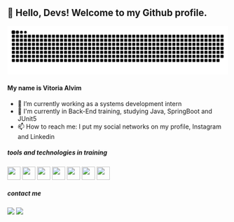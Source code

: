## 👋 Hello, Devs! Welcome to my Github profile.


<picture>
  <source
    media="(prefers-color-scheme: dark)"
    srcset="https://raw.githubusercontent.com/platane/snk/output/github-contribution-grid-snake-dark.svg"
  />
  <source
    media="(prefers-color-scheme: light)"
    srcset="https://raw.githubusercontent.com/platane/snk/output/github-contribution-grid-snake.svg"
  />
  <img
    alt="github contribution grid snake animation"
    src="https://raw.githubusercontent.com/platane/snk/output/github-contribution-grid-snake.svg"
  />
</picture>

#### My name is Vitoria Alvim




- 🔭 I’m currently working as a systems development intern
- 🌱 I'm currently in Back-End training, studying Java, SpringBoot and JUnit5
- 📫 How to reach me: I put my social networks on my profile, Instagram and Linkedin

##### tools and technologies in training
 <img src="https://cdn.jsdelivr.net/gh/devicons/devicon@latest/icons/intellij/intellij-original.svg" width="30" height="30" /> <img src="https://cdn.jsdelivr.net/gh/devicons/devicon@latest/icons/java/java-original.svg" width="30" height="30" />  <img src="https://cdn.jsdelivr.net/gh/devicons/devicon@latest/icons/spring/spring-original.svg" width="30" height="30"/>  <img src="https://cdn.jsdelivr.net/gh/devicons/devicon@latest/icons/junit/junit-original.svg" width="30" height="30" /> <img src="https://cdn.jsdelivr.net/gh/devicons/devicon@latest/icons/postman/postman-original.svg" width="30" height="30" /> <img src="https://cdn.jsdelivr.net/gh/devicons/devicon@latest/icons/mysql/mysql-original.svg" width="30" height="30" /> <img src="https://cdn.jsdelivr.net/gh/devicons/devicon@latest/icons/git/git-original.svg" width="30" height="30"/>
          
          
          
          

 ##### contact me
 <a href="https://instagram.com/vitoria.alvim_" target="_blank"><img loading="lazy" src="https://img.shields.io/badge/-Instagram-%23E4405F?style=for-the-badge&logo=instagram&logoColor=white" target="_blank"></a> <a href = "mailto:vitoria.nardotto@gmail.com"><img loading="lazy" src="https://img.shields.io/badge/Gmail-D14836?style=for-the-badge&logo=gmail&logoColor=white" target="_blank"> 


 

 



          
          
          
          
